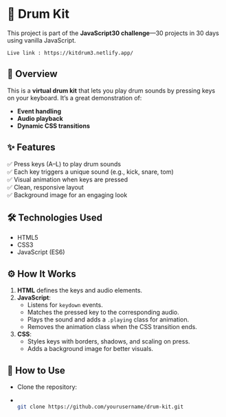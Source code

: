 # 🥁 Drum Kit

This project is part of the **JavaScript30 challenge**—30 projects in 30 days using vanilla JavaScript.


```
Live link : https://kitdrum3.netlify.app/
```

## 🎯 Overview
This is a **virtual drum kit** that lets you play drum sounds by pressing keys on your keyboard. It’s a great demonstration of:
- **Event handling**
- **Audio playback**
- **Dynamic CSS transitions**

## ✨ Features
✅ Press keys (A–L) to play drum sounds  
✅ Each key triggers a unique sound (e.g., kick, snare, tom)  
✅ Visual animation when keys are pressed  
✅ Clean, responsive layout  
✅ Background image for an engaging look  

## 🛠️ Technologies Used
- HTML5
- CSS3
- JavaScript (ES6)

## ⚙️ How It Works
1. **HTML** defines the keys and audio elements.
2. **JavaScript**:
   - Listens for `keydown` events.
   - Matches the pressed key to the corresponding audio.
   - Plays the sound and adds a `.playing` class for animation.
   - Removes the animation class when the CSS transition ends.
3. **CSS**:
   - Styles keys with borders, shadows, and scaling on press.
   - Adds a background image for better visuals.

## 🧩 How to Use
- Clone the repository:

- 
  ```bash
  
  git clone https://github.com/yourusername/drum-kit.git
